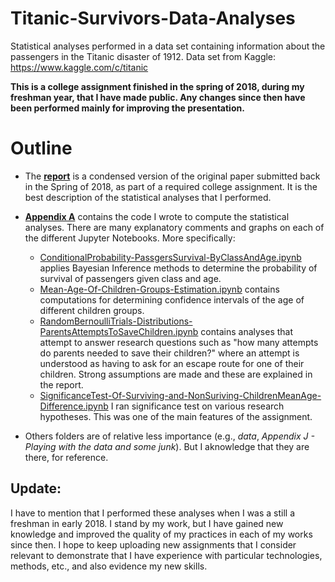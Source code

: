 # Titanic-Survivors-Data-Analyses
Statistical analyses performed in a data set containing information about the passengers in the Titanic disaster of 1912. Data set from Kaggle: https://www.kaggle.com/c/titanic

**This is a college assignment finished in the spring of 2018, during my freshman year, that I have made public. Any changes since then have been performed mainly for improving the presentation.**



# Outline

* The **[report](/Report/ReportDraft.pdf)** is a condensed version of the original paper submitted back in the Spring of 2018, as part of a required college assignment. It is the best description of the statistical analyses that I performed.

* **[Appendix A](Appendix%20A%20-%20Computations%20and%20Data%20Analyses%20(Jupyter%20Notebooks))** contains the code I wrote to compute the statistical analyses. There are many explanatory comments and graphs on each of the different Jupyter Notebooks. More specifically:
  * [ConditionalProbability-PassgersSurvival-ByClassAndAge.ipynb](Appendix%20A%20-%20Computations%20and%20Data%20Analyses%20(Jupyter%20Notebooks)/ConditionalProbability-PassgersSurvival-ByClassAndAge.ipynb) applies Bayesian Inference methods to determine the probability of survival of passengers given class and age.
  * [Mean-Age-Of-Children-Groups-Estimation.ipynb](Mean-Age-Of-Children-Groups-Estimation.ipynb) contains computations for determining confidence intervals of the age of different children groups. 
  * [RandomBernoulliTrials-Distributions-ParentsAttemptsToSaveChildren.ipynb](RandomBernoulliTrials-Distributions-ParentsAttemptsToSaveChildren.ipynb) contains analyses that attempt to answer research questions such as "how many attempts do parents needed to save their children?" where an attempt is understood as having to ask for an escape route for one of their children. Strong assumptions are made and these are explained in the report.
  * [SignificanceTest-Of-Surviving-and-NonSuriving-ChildrenMeanAge-Difference.ipynb](Appendix%20A%20-%20Computations%20and%20Data%20Analyses%20(Jupyter%20Notebooks)/Mean-Age-Of-Children-Groups-Estimation.ipynb) I ran significance test on various research hypotheses. This was one of the main features of the assignment.
* Others folders are of relative less importance (e.g., *data*, *Appendix J - Playing with the data and some junk*). But I aknowledge that they are there, for reference.
  
## Update:

I have to mention that I performed these analyses when I was a still a freshman in early 2018. I stand by my work, but I have gained new knowledge and improved the quality of my practices in each of my works since then. I hope to keep uploading new assignments that I consider relevant to demonstrate that I have experience with particular technologies, methods, etc., and also evidence my new skills.
